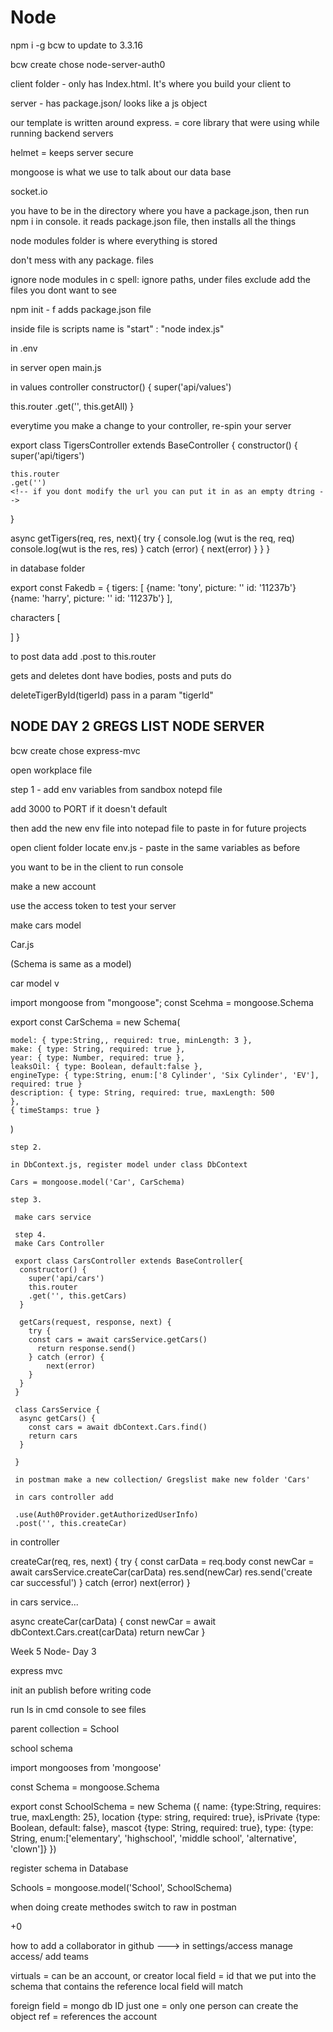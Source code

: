# Node

npm i -g bcw to update to 3.3.16

bcw create
chose node-server-auth0


client folder - only has Index.html. It's where you build your client to

server - has package.json/ looks like a js object

our template is written around express. = core library that were using while running backend servers

helmet = keeps server secure

mongoose is what we use to talk about our data base

socket.io 


you have to be in the directory where you have a package.json, then run npm i in console. it reads package.json file, then installs all the things

node modules folder is where everything is stored

don't mess with any package. files

ignore node modules in c spell: ignore paths, under files exclude add the files you dont want to see

npm init - f adds package.json file

inside file is scripts name is "start" : "node index.js"


in .env


in server open main.js

in values controller 
 constructor() {
  super('api/values')

  this.router
  .get('', this.getAll)
 }


 everytime you make a change to your controller, re-spin your server



 export class TigersController extends BaseController {
  constructor() {
    super('api/tigers')

    this.router
    .get('')   
    <!-- if you dont modify the url you can put it in as an empty dtring -->
  }

  async getTigers(req, res, next){
    try {
      console.log (wut is the req, req)
      console.log(wut is the res, res)
    } catch (error) {
      next(error)
    }
  }
 }


in database folder 

export const Fakedb = {
  tigers: [
    {name: 'tony', picture: '' id: '11237b'}
    {name: 'harry', picture: '' id: '11237b'}
  ],

  characters [

  ]
}


to post data add .post to this.router

gets and deletes dont have bodies, posts and puts do

deleteTigerById(tigerId) pass in a param "tigerId"




NODE DAY 2 GREGS LIST NODE SERVER
---------------------------------

bcw create chose express-mvc

open workplace file

step 1 - add env variables from sandbox notepd file

add 3000 to PORT if it doesn't default

then add the new env file into notepad file to paste in for future projects

open client folder locate env.js - paste in the same variables as before

you want to be in the client to run console

make a new account

use the  access token to test your server


make cars model

Car.js

(Schema is same as a model)

car model v

import mongoose from "mongoose";
const Scehma = mongoose.Schema

export const CarSchema = new Schema(

    model: { type:String,, required: true, minLength: 3 },
    make: { type: String, required: true },
    year: { type: Number, required: true },
    leaksOil: { type: Boolean, default:false },
    engineType: { type:String, enum:['8 Cylinder', 'Six Cylinder', 'EV'], required: true }
    description: { type: String, required: true, maxLength: 500 
    },
    { timeStamps: true }
)


    step 2.

    in DbContext.js, register model under class DbContext

    Cars = mongoose.model('Car', CarSchema)

    step 3.
    
     make cars service

     step 4. 
     make Cars Controller

     export class CarsController extends BaseController{
      constructor() {
        super('api/cars') 
        this.router
        .get('', this.getCars)
      }

      getCars(request, response, next) {
        try {
        const cars = await carsService.getCars()
          return response.send()
        } catch (error) {
            next(error)
        }
      }
     }

     class CarsService {
      async getCars() {
        const cars = await dbContext.Cars.find()
        return cars
      }

     }

     in postman make a new collection/ Gregslist make new folder 'Cars'

     in cars controller add

     .use(Auth0Provider.getAuthorizedUserInfo)
     .post('', this.createCar)


in controller 

createCar(req, res, next) {
  try {
    const carData = req.body
    const newCar = await carsService.createCar(carData)
    res.send(newCar)
      res.send('create car successful')
  } catch (error)
    next(error)
}


in cars service...

async createCar(carData) {
  const newCar = await dbContext.Cars.creat(carData)
  return newCar
}




Week 5 Node- Day 3


express mvc

init an publish before writing code

run ls in cmd console to see files

parent collection = School

school schema

import mongooses from 'mongoose'

const Schema  = mongoose.Schema

export const SchoolSchema = new Schema ({
  name: {type:String, requires: true, maxLength: 25},
  location {type: string, required: true},
  isPrivate {type: Boolean, default: false},
  mascot {type: String, required: true},
  type: {type: String, enum:['elementary', 'highschool', 'middle school', 'alternative', 'clown']}
})

register schema in Database

Schools = mongoose.model('School', SchoolSchema)

when doing create methodes switch to raw in postman

+0




how to add a collaborator in github --->
in settings/access 
manage access/ add teams


virtuals = 
 can be an account, or  creator
 local field = id that we put into the schema that contains the reference
 local field will match

 foreign field = mongo db ID
 just one = only one person can create the object
 ref = references the account 


 



